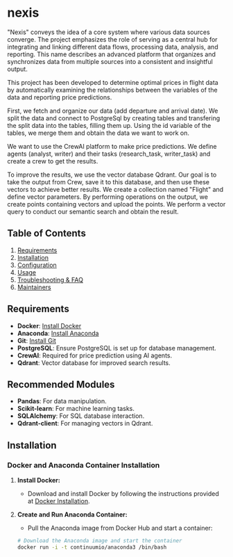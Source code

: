 # nexis

"Nexis" conveys the idea of a core system where various data sources converge. The project emphasizes the role of serving as a central hub for integrating and linking different data flows, processing data, analysis, and reporting. This name describes an advanced platform that organizes and synchronizes data from multiple sources into a consistent and insightful output.

This project has been developed to determine optimal prices in flight data by automatically examining the relationships between the variables of the data and reporting price predictions.

First, we fetch and organize our data (add departure and arrival date). We split the data and connect to PostgreSql by creating tables and transfering the split data into the tables, filling them up. Using the id variable of the tables, we merge them and obtain the data we want to work on.

We want to use the CrewAI platform to make price predictions. We define agents (analyst, writer) and their tasks (research_task, writer_task) and create a crew to get the results.

To improve the results, we use the vector database Qdrant. Our goal is to take the output from Crew, save it to this database, and then use these vectors to achieve better results. We create a collection named "Flight" and define vector parameters. By performing operations on the output, we create points containing vectors and upload the points. We perform a vector query to conduct our semantic search and obtain the result.


## Table of Contents

1. [Requirements](#requirements)
2. [Installation](#installation)
3. [Configuration](#configuration)
4. [Usage](#usage)
5. [Troubleshooting & FAQ](#troubleshooting--faq)
6. [Maintainers](#maintainers)

## Requirements

- **Docker**: [Install Docker](https://docs.docker.com/get-docker/)
- **Anaconda**: [Install Anaconda](https://docs.anaconda.com/anaconda/install/)
- **Git**: [Install Git](https://git-scm.com/book/en/v2/Getting-Started-Installing-Git)
- **PostgreSQL**: Ensure PostgreSQL is set up for database management.
- **CrewAI**: Required for price prediction using AI agents.
- **Qdrant**: Vector database for improved search results.

## Recommended Modules

- **Pandas**: For data manipulation.
- **Scikit-learn**: For machine learning tasks.
- **SQLAlchemy**: For SQL database interaction.
- **Qdrant-client**: For managing vectors in Qdrant.


## Installation

### Docker and Anaconda Container Installation

1. **Install Docker:**
   - Download and install Docker by following the instructions provided at [Docker Installation](https://docs.docker.com/get-docker/).

2. **Create and Run Anaconda Container:**
   - Pull the Anaconda image from Docker Hub and start a container:
   
   ```bash
   # Download the Anaconda image and start the container
   docker run -i -t continuumio/anaconda3 /bin/bash
    
